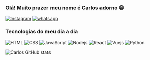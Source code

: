 
### Olá! Muito prazer meu nome é Carlos adorno 😁
[![Instagram](https://img.shields.io/badge/Instagram-E4405F?style=for-the-badge&logo=instagram&logoColor=white)](https://www.instagram.com/carlos.ecady/)
[![whatsapp](https://img.shields.io/badge/WhatsApp-25D366?style=for-the-badge&logo=whatsapp&logoColor=white)](https://wa.me/5519998423151)


### Tecnologias do meu dia a dia

![HTML](https://img.shields.io/badge/HTML-239120?style=for-the-badge&logo=html5&logoColor=white)
![CSS](https://img.shields.io/badge/CSS-239120?&style=for-the-badge&logo=css3&logoColor=white)
![JavaScript](https://img.shields.io/badge/JavaScript-F7DF1E?style=for-the-badge&logo=javascript&logoColor=black)
![Nodejs](https://img.shields.io/badge/Node.js-43853D?style=for-the-badge&logo=node.js&logoColor=white)
![React](https://img.shields.io/badge/React-20232A?style=for-the-badge&logo=react&logoColor=61DAFB)
![Vuejs](https://img.shields.io/badge/Vue.js-35495E?style=for-the-badge&logo=vue.js&logoColor=4FC08D)
![Python](	![Python](https://img.shields.io/badge/python-3670A0?style=for-the-badge&logo=python&logoColor=ffdd54))

![Carlos GitHub stats](https://github-readme-stats.vercel.app/api?username=carlosdheegital&show_icons=true&theme=dracula)
